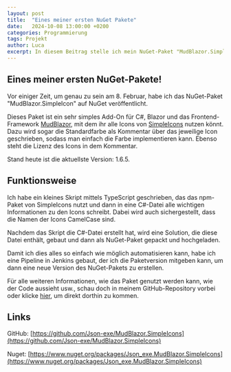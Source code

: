 ```yaml
---
layout: post
title:  "Eines meiner ersten NuGet Pakete"
date:   2024-10-08 13:00:00 +0200
categories: Programmierung
tags: Projekt
author: Luca
excerpt: In diesem Beitrag stelle ich mein NuGet-Paket "MudBlazor.SimpleIcon" vor, das es ermöglicht, alle Icons von SimpleIcons in MudBlazor-Projekten zu nutzen. Ich erkläre die Funktionsweise des Pakets, wie es erstellt wurde und wie es automatisiert veröffentlicht wird.
---
```


## Eines meiner ersten NuGet-Pakete!

Vor einiger Zeit, um genau zu sein am 8. Februar, habe ich das NuGet-Paket "MudBlazor.SimpleIcon" auf NuGet veröffentlicht.

Dieses Paket ist ein sehr simples Add-On für C#, Blazor und das Frontend-Framework [MudBlazor](https://mudblazor.com), mit dem ihr alle Icons von [SimpleIcons](https://simpleicons.org/) nutzen könnt. Dazu wird sogar die Standardfarbe als Kommentar über das jeweilige Icon geschrieben, sodass man einfach die Farbe implementieren kann. Ebenso steht die Lizenz des Icons in dem Kommentar.

Stand heute ist die aktuellste Version: 1.6.5.

## Funktionsweise

Ich habe ein kleines Skript mittels TypeScript geschrieben, das das npm-Paket von SimpleIcons nutzt und dann in eine C#-Datei alle wichtigen Informationen zu den Icons schreibt. Dabei wird auch sichergestellt, dass die Namen der Icons CamelCase sind.

Nachdem das Skript die C#-Datei erstellt hat, wird eine Solution, die diese Datei enthält, gebaut und dann als NuGet-Paket gepackt und hochgeladen.

Damit ich dies alles so einfach wie möglich automatisieren kann, habe ich eine Pipeline in Jenkins gebaut, der ich die Paketversion mitgeben kann, um dann eine neue Version des NuGet-Pakets zu erstellen.

Für alle weiteren Informationen, wie das Paket genutzt werden kann, wie der Code aussieht usw., schau doch in meinem GitHub-Repository vorbei oder klicke [hier](https://github.com/Json-exe/MudBlazor.SimpleIcons), um direkt dorthin zu kommen.

## Links

GitHub: [https://github.com/Json-exe/MudBlazor.SimpleIcons](https://github.com/Json-exe/MudBlazor.SimpleIcons)

Nuget: [https://www.nuget.org/packages/Json_exe.MudBlazor.SimpleIcons](https://www.nuget.org/packages/Json_exe.MudBlazor.SimpleIcons)